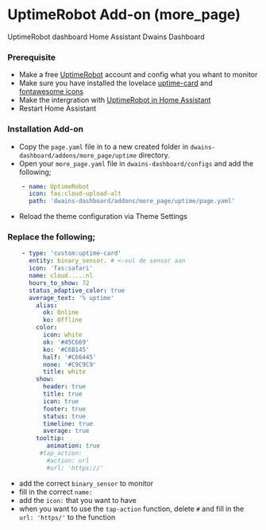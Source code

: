 # UptimeRobot Add-on (more_page)
UptimeRobot dashboard Home Assistant Dwains Dashboard

### Prerequisite
- Make a free [UptimeRobot](https://uptimerobot.com/) account and config what you whant to monitor 
- Make sure you have installed the lovelace [uptime-card](https://github.com/dylandoamaral/uptime-card) and [fontawesome icons](https://github.com/thomasloven/hass-fontawesome)
- Make the intergration with [UptimeRobot in Home Assistant](https://www.home-assistant.io/integrations/uptimerobot/)
- Restart Home Assistant

### Installation Add-on
- Copy the `page.yaml` file in to a new created folder in `dwains-dashboard/addons/more_page/uptime` directory.
- Open your `more_page.yaml` file in `dwains-dashboard/configs` and add the following;
 ```yaml
     - name: UptimeRobot
       icon: fas:cloud-upload-alt
       path: 'dwains-dashboard/addons/more_page/uptime/page.yaml'
```
- Reload the theme configuration via Theme Settings

### Replace the following;
 ```yaml
     - type: 'custom:uptime-card'
       entity: binary_sensor. # <-vul de sensor aan
       icon: 'fas:safari'
       name: cloud.....nl
       hours_to_show: 72
       status_adaptive_color: true
       average_text: '% uptime'
         alias:
           ok: Online
           ko: Offline
         color:
           icon: white
           ok: '#45C669'
           ko: '#C6B145'
           half: '#C66445'
           none: '#C9C9C9'
           title: white
         show:
           header: true
           title: true
           icon: true
           footer: true
           status: true
           timeline: true
           average: true
         tooltip:
            animation: true
          #tap_action:
            #action: url
            #url: 'https://'
```
- add the correct `binary_sensor` to monitor
- fill in the correct `name:`
- add the `icon:` that you want to have
- when you want to use the `tap-action` function, delete `#` and fill in the `url: 'https/'` to the function
